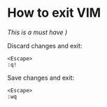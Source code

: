 
# How to exit VIM

*This is a must have )*

Discard changes and exit:

    <Escape>
    :q!

Save changes and exit:

    <Escape>
    :wq
 

